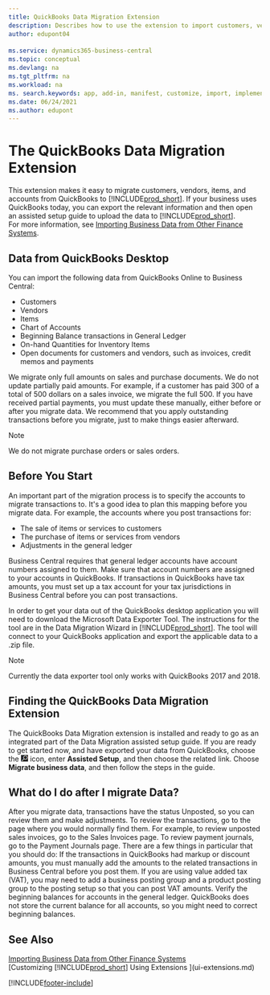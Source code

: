```yaml
---
title: QuickBooks Data Migration Extension
description: Describes how to use the extension to import customers, vendors, items, and accounts from QuickBooks Desktop to Business Central.
author: edupont04

ms.service: dynamics365-business-central
ms.topic: conceptual
ms.devlang: na
ms.tgt_pltfrm: na
ms.workload: na
ms. search.keywords: app, add-in, manifest, customize, import, implement
ms.date: 06/24/2021
ms.author: edupont
---
```


# The QuickBooks Data Migration Extension

This extension makes it easy to migrate customers, vendors, items, and accounts from QuickBooks to [!INCLUDE[prod_short](includes/prod_short.md)]. If your business uses QuickBooks today, you can export the relevant information and then open an assisted setup guide to upload the data to [!INCLUDE[prod_short](includes/prod_short.md)].  
For more information, see [Importing Business Data from Other Finance Systems](across-import-data-configuration-packages.md).

## Data from QuickBooks Desktop

You can import the following data from QuickBooks Online to Business Central:

- Customers  
- Vendors  
- Items  
- Chart of Accounts  
- Beginning Balance transactions in General Ledger  
- On-hand Quantities for Inventory Items  
- Open documents for customers and vendors, such as invoices, credit memos and payments  

We migrate only full amounts on sales and purchase documents. We do not update partially paid amounts. For example, if a customer has paid 300 of a total of 500 dollars on a sales invoice, we migrate the full 500. If you have received partial payments, you must update these manually, either before or after you migrate data. We recommend that you apply outstanding transactions before you migrate, just to make things easier afterward.

> [!NOTE]
> We do not migrate purchase orders or sales orders.

## Before You Start

An important part of the migration process is to specify the accounts to migrate transactions to. It's a good idea to plan this mapping before you migrate data. For example, the accounts where you post transactions for:

- The sale of items or services to customers  
- The purchase of items or services from vendors  
- Adjustments in the general ledger  

Business Central requires that general ledger accounts have account numbers assigned to them. Make sure that account numbers are assigned to your accounts in QuickBooks.
If transactions in QuickBooks have tax amounts, you must set up a tax account for your tax jurisdictions in Business Central before you can post transactions.

In order to get your data out of the QuickBooks desktop application you will need to download the Microsoft Data Exporter Tool.  The instructions for the tool are in the Data Migration Wizard in [!INCLUDE[prod_short](includes/prod_short.md)]. The tool will connect to your QuickBooks application and export the applicable data to a .zip file.  

> [!NOTE]
> Currently the data exporter tool only works with QuickBooks 2017 and 2018.

## Finding the QuickBooks Data Migration Extension

The QuickBooks Data Migration extension is installed and ready to go as an integrated part of the Data Migration assisted setup guide. If you are ready to get started now, and have exported your data from QuickBooks, choose the ![Lightbulb that opens the Tell Me feature.](media/ui-search/search_small.png "Tell me what you want to do") icon, enter **Assisted Setup**, and then choose the related link. Choose **Migrate business data**, and then follow the steps in the guide.  

## What do I do after I migrate Data?

After you migrate data, transactions have the status Unposted, so you can review them and make adjustments. To review the transactions, go to the page where you would normally find them. For example, to review unposted sales invoices, go to the Sales Invoices page. To review payment journals, go to the Payment Journals page.
There are a few things in particular that you should do:
If the transactions in QuickBooks had markup or discount amounts, you must manually add the amounts to the related transactions in Business Central before you post them.
If you are using value added tax (VAT), you may need to add a business posting group and a product posting group to the posting setup so that you can post VAT amounts.
Verify the beginning balances for accounts in the general ledger. QuickBooks does not store the current balance for all accounts, so you might need to correct beginning balances.

## See Also

[Importing Business Data from Other Finance Systems](across-import-data-configuration-packages.md)  
[Customizing [!INCLUDE[prod_short](includes/prod_short.md)] Using Extensions ](ui-extensions.md)  


[!INCLUDE[footer-include](includes/footer-banner.md)]